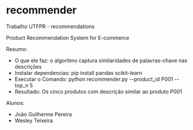 # recommender
Trabalho UTFPR - recommendations

Product Recommendation System for E-commerce

Resumo:
- O que ele faz: o algoritmo captura similaridades de palavras-chave nas descrições
- Instalar dependencias: pip install pandas scikit-learn
- Executar o Comando: python recommender.py --product_id P001 --top_n 5
- Resultado: Os cinco produtos com descrição similar ao produto P001

Alunos:
- João Guilherme Pereira
- Wesley Teixeira
